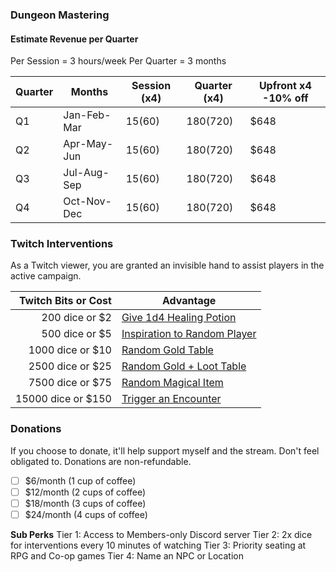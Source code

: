 

### Dungeon Mastering

#### Estimate Revenue per Quarter
Per Session = 3 hours/week
Per Quarter = 3 months

| Quarter | Months | Session (x4) | Quarter (x4) | Upfront x4 -10% off |
| ------- | ------ | ----------- | ------------------ | ------------ |
| Q1 | Jan-Feb-Mar | $15 ($60) | $180 ($720) | $648 |
| Q2 | Apr-May-Jun | $15 ($60) | $180 ($720) | $648 |
| Q3 | Jul-Aug-Sep | $15 ($60) | $180 ($720) | $648 |
| Q4 | Oct-Nov-Dec | $15 ($60) | $180 ($720) | $648 |

### Twitch Interventions

As a Twitch viewer, you are granted an invisible hand to assist players in the active campaign.

| Twitch Bits or Cost | Advantage |
| ------------: | --------- |
| 200 dice or $2 | [Give 1d4 Healing Potion](https://tethyrplays.com/donate/tier1/) |
| 500 dice or $5 | [Inspiration to Random Player](https://tethyrplays.com/donate/tier2/) |
| 1000 dice or $10 | [Random Gold Table](https://tethyrplays.com/donate/tier3/) |
| 2500 dice or $25 | [Random Gold + Loot Table](https://tethyrplays.com/donate/tier4/) |
| 7500 dice or $75 | [Random Magical Item](https://tethyrplays.com/donate/tier5/) |
| 15000 dice or $150 | [Trigger an Encounter](https://tethyrplays.com/donate/tier6/) |

### Donations

If you choose to donate, it'll help support myself and the stream. Don't feel obligated to. Donations are non-refundable.

- [ ] $6/month (1 cup of coffee)
- [ ] $12/month (2 cups of coffee)
- [ ] $18/month (3 cups of coffee)
- [ ] $24/month (4 cups of coffee)

**Sub Perks**
Tier 1: Access to Members-only Discord server
Tier 2: 2x dice for interventions every 10 minutes of watching
Tier 3: Priority seating at RPG and Co-op games
Tier 4: Name an NPC or Location
